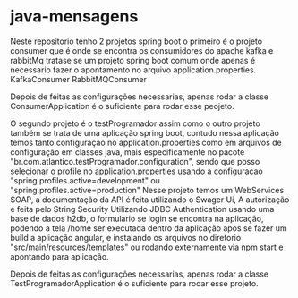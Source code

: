 # java-mensagens

Neste repositorio tenho 2 projetos spring boot o primeiro é o projeto consumer que é onde se encontra os consumidores do apache kafka e rabbitMq tratase se um projeto spring boot comum onde apenas é necessario fazer o apontamento no arquivo application.properties.
KafkaConsumer
RabbitMQConsumer

Depois de feitas as configurações necessarias, apenas rodar a classe ConsumerApplication é o suficiente para rodar esse peojeto.

O segundo projeto é o testProgramador assim como o outro projeto também se trata de uma aplicação spring boot, contudo nessa aplicação temos tanto configuração no application.properties como em arquivos de configuração em classes java, mais especificamente no pacote "br.com.atlantico.testProgramador.configuration", sendo que posso selecionar o profile no application.properties usando a configuracao "spring.profiles.active=development" ou "spring.profiles.active=production"
Nesse projeto temos um WebServices SOAP, a documentação da API é feita utilizando o Swager Ui, A autorização é feita pelo String Security Utilizando JDBC Authentication usando uma base de dados h2db, o formulario se login se encontra na aplicação, podendo a tela /home ser executada dentro da aplicação apos se fazer um build a aplicação angular, e instalando os arquivos no diretorio "src/main/resources/templates" ou rodando externamente via npm start e apontando para aplicação.

Depois de feitas as configurações necessarias, apenas rodar a classe TestProgramadorApplication é o suficiente para rodar esse projeto.

